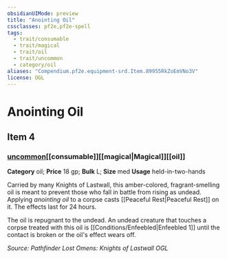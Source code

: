 ```yaml
---
obsidianUIMode: preview
title: "Anointing Oil"
cssclasses: pf2e,pf2e-spell
tags:
  - trait/consumable
  - trait/magical
  - trait/oil
  - trait/uncommon
  - category/oil
aliases: "Compendium.pf2e.equipment-srd.Item.89955RkZoEmVNo3V"
license: OGL
---
```

# Anointing Oil
## Item 4
### [uncommon](uncommon.md "Uncommon Rarity Trait")[[consumable]][[magical|Magical]][[oil]]

**Category** oil; 
**Price** 18 gp; 
**Bulk** L; **Size** med
**Usage** held-in-two-hands

Carried by many Knights of Lastwall, this amber-colored, fragrant-smelling oil is meant to prevent those who fall in battle from rising as undead. Applying _anointing oil_ to a corpse casts [[Peaceful Rest|Peaceful Rest]] on it. The effects last for 24 hours.

The oil is repugnant to the undead. An undead creature that touches a corpse treated with this oil is [[Conditions/Enfeebled|Enfeebled 1]] until the contact is broken or the oil's effect wears off.

*Source: Pathfinder Lost Omens: Knights of Lastwall*
*OGL*